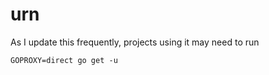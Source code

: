 # urn
As I update this frequently, projects using it may need to run
```
GOPROXY=direct go get -u
```

